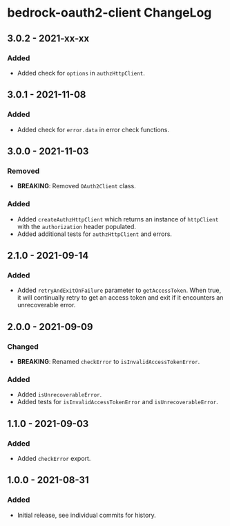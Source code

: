 # bedrock-oauth2-client ChangeLog

## 3.0.2 - 2021-xx-xx

### Added
- Added check for `options` in `authzHttpClient`.

## 3.0.1 - 2021-11-08

### Added
- Added check for `error.data` in error check functions.

## 3.0.0 - 2021-11-03

### Removed
- **BREAKING**: Removed `OAuth2Client` class.

### Added
- Added `createAuthzHttpClient` which returns an instance of `httpClient` with the
  `authorization` header populated.
- Added additional tests for `authzHttpClient` and errors.

## 2.1.0 - 2021-09-14

### Added
- Added `retryAndExitOnFailure` parameter to `getAccessToken`. When true, it
  will continually retry to get an access token and exit if it encounters an
  unrecoverable error.

## 2.0.0 - 2021-09-09

### Changed
- **BREAKING**: Renamed `checkError` to `isInvalidAccessTokenError`.

### Added
- Added `isUnrecoverableError`.
- Added tests for `isInvalidAccessTokenError` and `isUnrecoverableError`.

## 1.1.0 - 2021-09-03

### Added
- Added `checkError` export.

## 1.0.0 - 2021-08-31

### Added
- Initial release, see individual commits for history.
